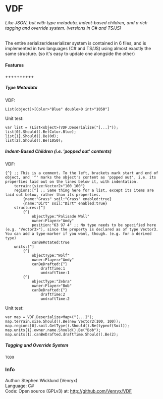 # VDF
###### Like JSON, but with type metadata, indent-based children, and a rich tagging and override system. (versions in C# and TS/JS)

The entire serializer/deserializer system is contained in 6 files, and is implemented in two languages (C# and TS/JS) using almost exactly the same structure. (so it's easy to update one alongside the other)

#### Features
++++++++++
##### Type Metadata
VDF:
```
List(object)>[Color>"Blue" double>0 int>"1050"]
```
Unit test:
```
var list = (List<object>)VDF.Deserialize("[...]"));
list[0].Should().Be(Color.Blue);
list[1].Should().Be(0d);
list[2].Should().Be(1050);
```

##### Indent-Based Children (i.e. 'popped out' contents)
VDF:
```
{^} ;; This is a comment. To the left, brackets mark start and end of object, and '^' marks the object's content as 'popped out', i.e. its properties laid out on the lines below it, with indentation.
	terrain:{size:Vector2>"100 100"}
	regions:[^] ;; Same thing here for a list, except its items are laid out below, rather than its properties.
		{name:"Grass" soil:"Grass" enabled:true}
		{name:"Dirt" soil:"Dirt" enabled:true}
	structures:[^]
		{^}
			objectType:"Palisade Wall"
			owner:Player>"Andy"
			position:"63 97 4" ;; No type needs to be specified here (e.g. "Vector3>"), since the property is declared as of type Vector3. You can add a type-marker if you want, though. (e.g. for a derived type)
			canBeRotated:true
	units:[^]
		{^}
			objectType:"Wolf"
			owner:Player>"Andy"
			canBeDrafted:{^}
				draftTime:1
				undraftTime:1
		{^}
			objectType:"Zebra"
			owner:Player>"Bob"
			canBeDrafted:{^}
				draftTime:2
				undraftTime:2
```
Unit test:
```
var map = VDF.Deserialize<Map>("[...]");
map.terrain.size.Should().Be(new Vector2(100, 100));
map.regions[0].soil.GetType().Should().Be(typeof(Soil));
map.units[1].owner.name.Should().Be("Bob");
map.units[1].canBeDrafted.draftTime.Should().Be(2);
```

##### Tagging and Override System
```
TODO
```

### Info
Author: Stephen Wicklund (Venryx)  
Language: C#  
Code: Open source (GPLv3) at: http://github.com/Venryx/VDF